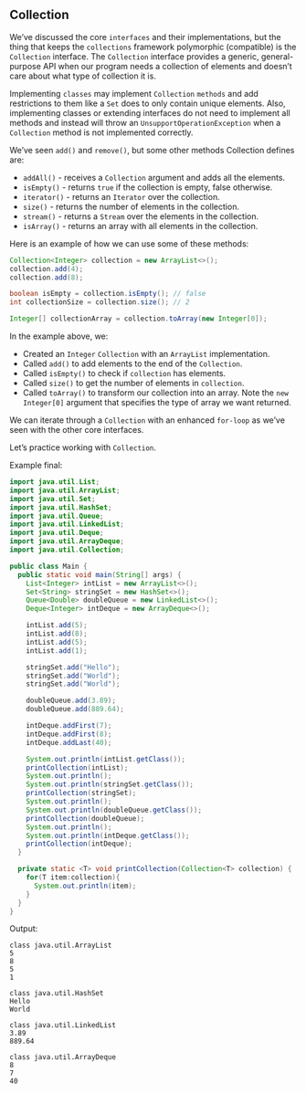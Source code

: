 ## Collection

We’ve discussed the core `interfaces` and their implementations, but the thing that keeps the `collections` framework polymorphic (compatible) is the `Collection` interface. The `Collection` interface provides a generic, general-purpose API when our program needs a collection of elements and doesn’t care about what type of collection it is. 

Implementing `classes` may implement `Collection` `methods` and add restrictions to them like a `Set` does to only contain unique elements. Also, implementing classes or extending interfaces do not need to implement all methods and instead will throw an `UnsupportOperationException` when a `Collection` method is not implemented correctly. 

We’ve seen `add()` and `remove()`, but some other methods Collection defines are:

* `addAll()` - receives a `Collection` argument and adds all the elements.
* `isEmpty()` - returns `true` if the collection is empty, false otherwise.
* `iterator()` - returns an `Iterator` over the collection.
* `size()` - returns the number of elements in the collection.
* `stream()` - returns a `Stream` over the elements in the collection.
* `isArray()` - returns an array with all elements in the collection.

Here is an example of how we can use some of these methods:

```java
Collection<Integer> collection = new ArrayList<>();
collection.add(4);
collection.add(8);

boolean isEmpty = collection.isEmpty(); // false
int collectionSize = collection.size(); // 2

Integer[] collectionArray = collection.toArray(new Integer[0]);
```

In the example above, we:

* Created an `Integer` `Collection` with an `ArrayList` implementation.
* Called `add()` to add elements to the end of the `Collection`.
* Called `isEmpty()` to check if `collection` has elements.
* Called `size()` to get the number of elements in `collection`.
* Called `toArray()` to transform our collection into an array. Note the `new Integer[0]` argument that specifies the type of array we want returned.

We can iterate through a `Collection` with an enhanced `for-loop` as we’ve seen with the other core interfaces.

Let’s practice working with `Collection`.

Example final:

```java
import java.util.List;
import java.util.ArrayList;
import java.util.Set;
import java.util.HashSet;
import java.util.Queue;
import java.util.LinkedList;
import java.util.Deque;
import java.util.ArrayDeque;
import java.util.Collection;

public class Main {
  public static void main(String[] args) {
    List<Integer> intList = new ArrayList<>();
    Set<String> stringSet = new HashSet<>();
    Queue<Double> doubleQueue = new LinkedList<>();
    Deque<Integer> intDeque = new ArrayDeque<>();

    intList.add(5);
    intList.add(8);
    intList.add(5);
    intList.add(1);

    stringSet.add("Hello");
    stringSet.add("World");
    stringSet.add("World");

    doubleQueue.add(3.89);
    doubleQueue.add(889.64);

    intDeque.addFirst(7);
    intDeque.addFirst(8);
    intDeque.addLast(40);

    System.out.println(intList.getClass());
    printCollection(intList);
    System.out.println();
    System.out.println(stringSet.getClass());
    printCollection(stringSet);
    System.out.println();
    System.out.println(doubleQueue.getClass());
    printCollection(doubleQueue);
    System.out.println();
    System.out.println(intDeque.getClass());
    printCollection(intDeque);
  }

  private static <T> void printCollection(Collection<T> collection) {
    for(T item:collection){
      System.out.println(item);
    }
  }
}
```

Output:
```terminal
class java.util.ArrayList
5
8
5
1

class java.util.HashSet
Hello
World

class java.util.LinkedList
3.89
889.64

class java.util.ArrayDeque
8
7
40
```